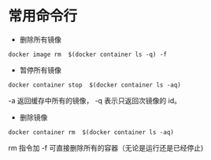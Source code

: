 # 常用命令行

- 删除所有镜像

```shell
docker image rm  $(docker container ls -q) -f
```

- 暂停所有镜像

```shell
docker container stop  $(docker container ls -aq)
```

-a 返回缓存中所有的镜像， -q 表示只返回次镜像的 id。

- 删除镜像

```shell
docker container rm  $(docker container ls -aq)
```

rm 指令加 -f 可直接删除所有的容器（无论是运行还是已经停止)